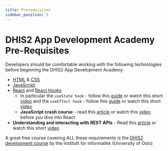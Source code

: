 ```yaml
---
title: Prerequisites
sidebar_position: 5
---
```


# DHIS2 App Development Academy Pre-Requisites

Developers should be comfortable working with the following technologies before beginning the DHIS2 App Development Academy

- [HTML](https://www.freecodecamp.org/learn/responsive-web-design/basic-html-and-html5/) & [CSS](https://www.freecodecamp.org/learn/responsive-web-design/basic-css/)
- [JavaScript](https://www.freecodecamp.org/learn/javascript-algorithms-and-data-structures/basic-javascript/)
- [React](https://reactjs.org/tutorial/tutorial.html) and [React Hooks](https://reactjs.org/docs/hooks-intro.html)
  - In particular the `useState hook` - follow this [guide](https://dmitripavlutin.com/react-usestate-hook-guide/) or watch this short [video](https://www.youtube.com/watch?v=i3n1bkrkUww) and the `useEffect hook` - follow this [guide](https://overreacted.io/a-complete-guide-to-useeffect/) or watch this short [video](https://www.youtube.com/watch?v=gv9ugDJ1ynU)
  - **JavaScript crash course** - read this [article](https://dev.to/nsebhastian/javascript-basics-before-you-learn-react-38en) or watch this [video](https://www.youtube.com/watch?v=hdI2bqOjy3c) before you dive into React
- **Understanding and interacting with REST APIs** - Read this [article](https://www.smashingmagazine.com/2018/01/understanding-using-rest-api/) or watch this short [video](https://www.youtube.com/watch?v=6sUbt-Qp6Pg)

A great free course covering ALL these requirements is the [DHIS2 development course](https://dhis2-app-course.ifi.uio.no) by the Institutt for informatikk (University of Oslo)

